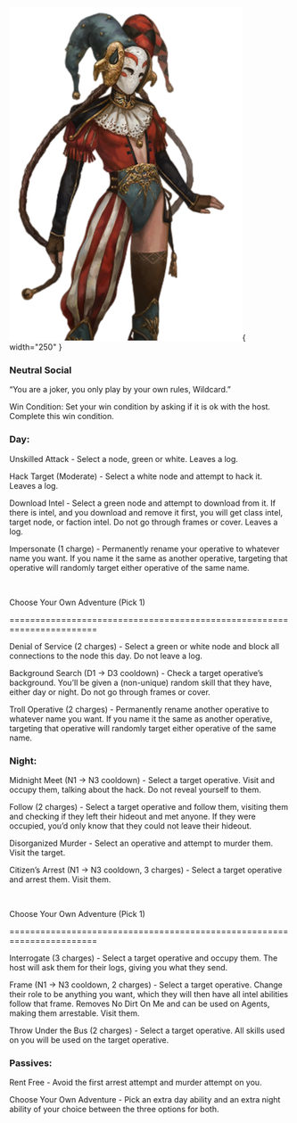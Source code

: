 ![wildcard.png](Images/wildcard.png){ width="250" }

### **Neutral Social**

“You are a joker, you only play by your own rules, Wildcard.”

Win Condition: Set your win condition by asking if it is ok with the host. Complete this win condition.

### **Day:**

Unskilled Attack - Select a node, green or white. Leaves a log.

Hack Target (Moderate) - Select a white node and attempt to hack it. Leaves a log.

Download Intel - Select a green node and attempt to download from it. If there is intel, and you download and remove it first, you will get class intel, target node, or faction intel. Do not go through frames or cover. Leaves a log.

Impersonate (1 charge) - Permanently rename your operative to whatever name you want. If you name it the same as another operative, targeting that operative will randomly target either operative of the same name.

<br>

Choose Your Own Adventure (Pick 1)

=======================================================================

Denial of Service (2 charges) - Select a green or white node and block all connections to the node this day. Do not leave a log.

Background Search (D1 -> D3 cooldown) - Check a target operative’s background. You’ll be given a (non-unique) random skill that they have, either day or night. Do not go through frames or cover.

Troll Operative (2 charges) - Permanently rename another operative to whatever name you want. If you name it the same as another operative, targeting that operative will randomly target either operative of the same name.

### **Night:**

Midnight Meet (N1 -> N3 cooldown) - Select a target operative. Visit and occupy them, talking about the hack. Do not reveal yourself to them.

Follow (2 charges) - Select a target operative and follow them, visiting them and checking if they left their hideout and met anyone. If they were occupied, you’d only know that they could not leave their hideout.

Disorganized Murder - Select an operative and attempt to murder them. Visit the target.

Citizen’s Arrest (N1 -> N3 cooldown, 3 charges) - Select a target operative and arrest them. Visit them.

<br>

Choose Your Own Adventure (Pick 1)

=======================================================================

Interrogate (3 charges) - Select a target operative and occupy them. The host will ask them for their logs, giving you what they send.

Frame (N1 -> N3 cooldown, 2 charges) - Select a target operative. Change their role to be anything you want, which they will then have all intel abilities follow that frame. Removes No Dirt On Me and can be used on Agents, making them arrestable. Visit them.

Throw Under the Bus (2 charges) - Select a target operative. All skills used on you will be used on the target operative.

### **Passives:**

Rent Free - Avoid the first arrest attempt and murder attempt on you.

Choose Your Own Adventure - Pick an extra day ability and an extra night ability of your choice between the three options for both.